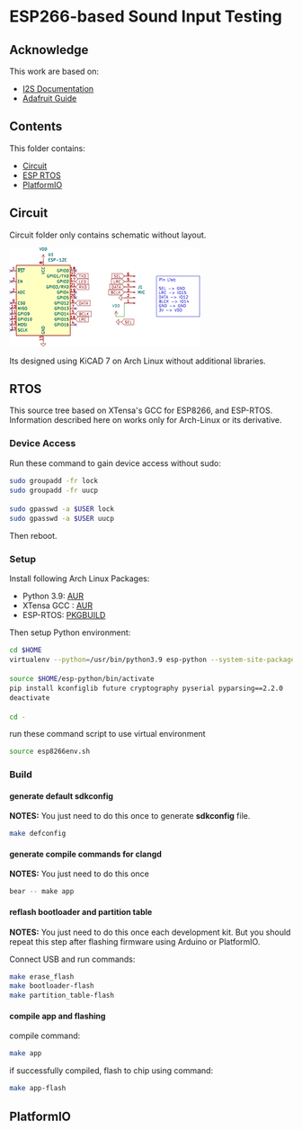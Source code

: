 # ESP266-based Sound Input Testing

## Acknowledge

This work are based on:
- [I2S Documentation](https://docs.espressif.com/projects/esp8266-rtos-sdk/en/latest/api-reference/peripherals/i2s.html)
- [Adafruit Guide](https://learn.adafruit.com/adafruit-i2s-mems-microphone-breakout)

## Contents

This folder contains:

- [Circuit](#circuit)
- [ESP RTOS](#rtos)
- [PlatformIO](#platformio)

## Circuit

Circuit folder only contains schematic without layout.

![](images/circuit.png)

Its designed using KiCAD 7 on Arch Linux without additional libraries.

## RTOS

This source tree based on XTensa's GCC for ESP8266, and ESP-RTOS.
Information described here on works only for Arch-Linux or its derivative.

### Device Access

Run these command to gain device access without sudo:

```sh
sudo groupadd -fr lock
sudo groupadd -fr uucp

sudo gpasswd -a $USER lock
sudo gpasswd -a $USER uucp
```

Then reboot.

### Setup

Install following Arch Linux Packages:

- Python 3.9: [AUR](https://aur.archlinux.org/packages/python39/)
- XTensa GCC : [AUR](https://aur.archlinux.org/packages/xtensa-lx106-elf-gcc-bin/)
- ESP-RTOS: [PKGBUILD](https://github.com/mekatronik-achmadi/archmate/tree/main/pkgbuilds/optional/esp8266-rtos/)

Then setup Python environment:

```sh
cd $HOME
virtualenv --python=/usr/bin/python3.9 esp-python --system-site-packages

source $HOME/esp-python/bin/activate
pip install kconfiglib future cryptography pyserial pyparsing==2.2.0
deactivate

cd -
```

run these command script to use virtual environment

```sh
source esp8266env.sh
```

### Build

#### generate default sdkconfig

**NOTES:** You just need to do this once to generate **sdkconfig** file.

```sh
make defconfig
```

#### generate compile commands for clangd

**NOTES:** You just need to do this once

```sh
bear -- make app
```

#### reflash bootloader and partition table

**NOTES:** You just need to do this once each development kit.
But you should repeat this step after flashing firmware using Arduino or PlatformIO.

Connect USB and run commands:

```sh
make erase_flash
make bootloader-flash
make partition_table-flash
```

#### compile app and flashing

compile command:

```sh
make app
```

if successfully compiled, flash to chip using command:

```sh
make app-flash
```

## PlatformIO